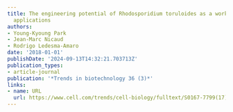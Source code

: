 ```yaml
---
title: The engineering potential of Rhodosporidium toruloides as a workhorse for biotechnological
  applications
authors:
- Young-Kyoung Park
- Jean-Marc Nicaud
- Rodrigo Ledesma-Amaro
date: '2018-01-01'
publishDate: '2024-09-13T14:32:21.703713Z'
publication_types:
- article-journal
publication: '*Trends in biotechnology 36 (3)*'
links:
- name: URL
  url: https://www.cell.com/trends/cell-biology/fulltext/S0167-7799(17)30277-9
---
```

